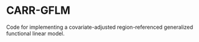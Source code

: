 # CARR-GFLM
Code for implementing a covariate-adjusted region-referenced generalized functional linear model.
